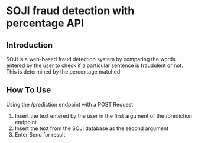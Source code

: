 # SOJI fraud detection with percentage API 

## Introduction

SOJI is a web-based fraud detection system by comparing the words entered by the user to check if a particular sentence is fraudulent or not. This is determined by the percentage matched 

## How To Use
Using the /prediction endpoint with a POST Request
1. Insert the text entered by the user in the first argument of the /prediction endpoint
2. Insert the text from the SOJI database as the second argument
3. Enter Send for result

